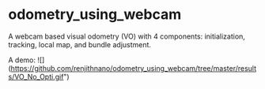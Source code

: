 # odometry_using_webcam



A webcam based  visual odometry (VO) with 4 components: initialization, tracking, local map, and bundle adjustment.

A demo:
![] (https://github.com/renjithnano/odometry_using_webcam/tree/master/results/VO_No_Opti.gif")



